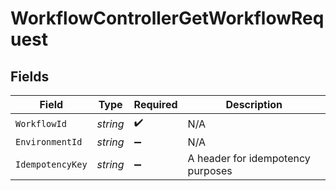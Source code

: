 # WorkflowControllerGetWorkflowRequest


## Fields

| Field                             | Type                              | Required                          | Description                       |
| --------------------------------- | --------------------------------- | --------------------------------- | --------------------------------- |
| `WorkflowId`                      | *string*                          | :heavy_check_mark:                | N/A                               |
| `EnvironmentId`                   | *string*                          | :heavy_minus_sign:                | N/A                               |
| `IdempotencyKey`                  | *string*                          | :heavy_minus_sign:                | A header for idempotency purposes |